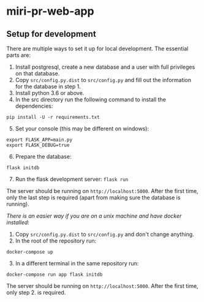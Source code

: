 # miri-pr-web-app

## Setup for development

There are multiple ways to set it up for local development. The essential parts are:

1. Install postgresql, create a new database and a user with full privileges on that database.
2. Copy `src/config.py.dist` to `src/config.py` and fill out the information for the database in step 1.
3. Install python 3.6 or above.
4. In the src directory run the following command to install the dependencies:
```
pip install -U -r requirements.txt
```
5. Set your console (this may be different on windows):
```
export FLASK_APP=main.py
export FLASK_DEBUG=true
```
6. Prepare the database:
```
flask initdb
```
7. Run the flask development server:
```flask run```

The server should be running on `http://localhost:5000`.
After the first time, only the last step is required (apart from making sure the database is running).

*There is an easier way if you are on a unix machine and have docker installed:*

1. Copy `src/config.py.dist` to `src/config.py` and don't change anything.
2. In the root of the repository run:
```
docker-compose up
```
3. In a different terminal in the same repository run:
```
docker-compose run app flask initdb
```

The server should be running on `http://localhost:5000`.
After the first time, only step 2. is required.
